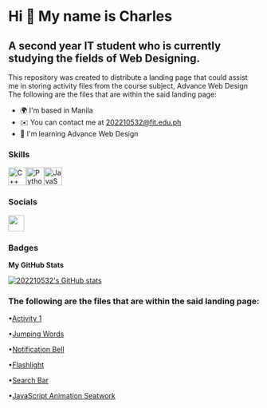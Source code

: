 Hi 👋 My name is Charles
========================
A second year IT student who is currently studying the fields of Web Designing.
---
This repository was created to distribute a landing page that could assist me in storing activity files from the course subject, Advance Web Design The following are the files that are within the said landing page:

* 🌍  I'm based in Manila
* ✉️  You can contact me at [202210532@fit.edu.ph](mailto:202210532@fit.edu.ph)
* 🧠  I'm learning Advance Web Design

### Skills

<p align="left">
<a href="https://docs.microsoft.com/en-us/cpp/?view=msvc-170" target="_blank" rel="noreferrer"><img src="https://raw.githubusercontent.com/danielcranney/readme-generator/main/public/icons/skills/cplusplus-colored.svg" width="36" height="36" alt="C++" /></a><a href="https://www.python.org/" target="_blank" rel="noreferrer"><img src="https://raw.githubusercontent.com/danielcranney/readme-generator/main/public/icons/skills/python-colored.svg" width="36" height="36" alt="Python" /></a><a href="https://developer.mozilla.org/en-US/docs/Web/JavaScript" target="_blank" rel="noreferrer"><img src="https://raw.githubusercontent.com/danielcranney/readme-generator/main/public/icons/skills/javascript-colored.svg" width="36" height="36" alt="JavaScript" /></a>
</p>

### Socials

<p align="left"> <a href="https://www.github.com/202210532" target="_blank" rel="noreferrer"> <picture> <source media="(prefers-color-scheme: dark)" srcset="https://raw.githubusercontent.com/danielcranney/readme-generator/main/public/icons/socials/github-dark.svg" /> <source media="(prefers-color-scheme: light)" srcset="https://raw.githubusercontent.com/danielcranney/readme-generator/main/public/icons/socials/github.svg" /> <img src="https://raw.githubusercontent.com/danielcranney/readme-generator/main/public/icons/socials/github.svg" width="32" height="32" /> </picture> </a>
</p>

### Badges

<b>My GitHub Stats</b>

<a href="http://www.github.com/202210532"><img src="https://github-readme-stats.vercel.app/api?username=202210532&show_icons=true&hide=&count_private=true&title_color=000000&text_color=000000&icon_color=000000&bg_color=ffffff&hide_border=true&show_icons=true" alt="202210532's GitHub stats" /></a>

### The following are the files that are within the said landing page:

•[Activity 1](https://202210532.github.io/202210532/Activity%201%20-%20WEB%20DES%20(LAB)/index.html)

•[Jumping Words](https://202210532.github.io/202210532/Jumping%20Words%20Activity%20-%20WEB%20DES%20(LAB)/index.html)

•[Notification Bell](https://202210532.github.io/202210532/Notification%20Bell%20Activity%20-%20WEB%20DES%20(LAB)/index.html)

•[Flashlight](https://202210532.github.io/202210532/Flashlight%20Activity/index.html)

•[Search Bar](https://202210532.github.io/202210532/Search%20Bar%20Activity%20-%20WEB%20DES%20(LAB)/index.html)

•[JavaScript Animation Seatwork](https://202210532.github.io/202210532/Javascript%20seatwork/index.html)

